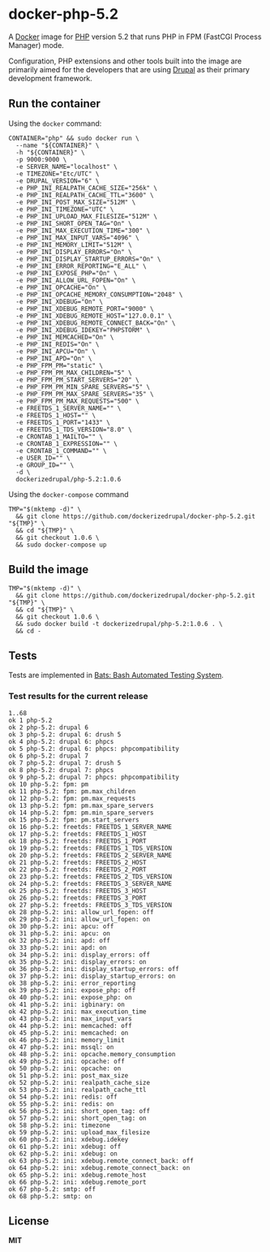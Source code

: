 # docker-php-5.2

A [Docker](https://docker.com/) image for [PHP](http://php.net/) version 5.2 that runs PHP in FPM (FastCGI Process Manager) mode.

Configuration, PHP extensions and other tools built into the image are primarily aimed for the developers that are using [Drupal](https://www.drupal.org/) as their primary development framework.

## Run the container

Using the `docker` command:

    CONTAINER="php" && sudo docker run \
      --name "${CONTAINER}" \
      -h "${CONTAINER}" \
      -p 9000:9000 \
      -e SERVER_NAME="localhost" \
      -e TIMEZONE="Etc/UTC" \
      -e DRUPAL_VERSION="6" \
      -e PHP_INI_REALPATH_CACHE_SIZE="256k" \
      -e PHP_INI_REALPATH_CACHE_TTL="3600" \
      -e PHP_INI_POST_MAX_SIZE="512M" \
      -e PHP_INI_TIMEZONE="UTC" \
      -e PHP_INI_UPLOAD_MAX_FILESIZE="512M" \
      -e PHP_INI_SHORT_OPEN_TAG="On" \
      -e PHP_INI_MAX_EXECUTION_TIME="300" \
      -e PHP_INI_MAX_INPUT_VARS="4096" \
      -e PHP_INI_MEMORY_LIMIT="512M" \
      -e PHP_INI_DISPLAY_ERRORS="On" \
      -e PHP_INI_DISPLAY_STARTUP_ERRORS="On" \
      -e PHP_INI_ERROR_REPORTING="E_ALL" \
      -e PHP_INI_EXPOSE_PHP="On" \
      -e PHP_INI_ALLOW_URL_FOPEN="On" \
      -e PHP_INI_OPCACHE="On" \
      -e PHP_INI_OPCACHE_MEMORY_CONSUMPTION="2048" \
      -e PHP_INI_XDEBUG="On" \
      -e PHP_INI_XDEBUG_REMOTE_PORT="9000" \
      -e PHP_INI_XDEBUG_REMOTE_HOST="127.0.0.1" \
      -e PHP_INI_XDEBUG_REMOTE_CONNECT_BACK="On" \
      -e PHP_INI_XDEBUG_IDEKEY="PHPSTORM" \
      -e PHP_INI_MEMCACHED="On" \
      -e PHP_INI_REDIS="On" \
      -e PHP_INI_APCU="On" \
      -e PHP_INI_APD="On" \
      -e PHP_FPM_PM="static" \
      -e PHP_FPM_PM_MAX_CHILDREN="5" \
      -e PHP_FPM_PM_START_SERVERS="20" \
      -e PHP_FPM_PM_MIN_SPARE_SERVERS="5" \
      -e PHP_FPM_PM_MAX_SPARE_SERVERS="35" \
      -e PHP_FPM_PM_MAX_REQUESTS="500" \
      -e FREETDS_1_SERVER_NAME="" \
      -e FREETDS_1_HOST="" \
      -e FREETDS_1_PORT="1433" \
      -e FREETDS_1_TDS_VERSION="8.0" \
      -e CRONTAB_1_MAILTO="" \
      -e CRONTAB_1_EXPRESSION="" \
      -e CRONTAB_1_COMMAND="" \
      -e USER_ID="" \
      -e GROUP_ID="" \
      -d \
      dockerizedrupal/php-5.2:1.0.6
      
Using the `docker-compose` command

    TMP="$(mktemp -d)" \
      && git clone https://github.com/dockerizedrupal/docker-php-5.2.git "${TMP}" \
      && cd "${TMP}" \
      && git checkout 1.0.6 \
      && sudo docker-compose up

## Build the image

    TMP="$(mktemp -d)" \
      && git clone https://github.com/dockerizedrupal/docker-php-5.2.git "${TMP}" \
      && cd "${TMP}" \
      && git checkout 1.0.6 \
      && sudo docker build -t dockerizedrupal/php-5.2:1.0.6 . \
      && cd -

## Tests

Tests are implemented in [Bats: Bash Automated Testing System](https://github.com/sstephenson/bats).

### Test results for the current release

    1..68
    ok 1 php-5.2
    ok 2 php-5.2: drupal 6
    ok 3 php-5.2: drupal 6: drush 5
    ok 4 php-5.2: drupal 6: phpcs
    ok 5 php-5.2: drupal 6: phpcs: phpcompatibility
    ok 6 php-5.2: drupal 7
    ok 7 php-5.2: drupal 7: drush 5
    ok 8 php-5.2: drupal 7: phpcs
    ok 9 php-5.2: drupal 7: phpcs: phpcompatibility
    ok 10 php-5.2: fpm: pm
    ok 11 php-5.2: fpm: pm.max_children
    ok 12 php-5.2: fpm: pm.max_requests
    ok 13 php-5.2: fpm: pm.max_spare_servers
    ok 14 php-5.2: fpm: pm.min_spare_servers
    ok 15 php-5.2: fpm: pm.start_servers
    ok 16 php-5.2: freetds: FREETDS_1_SERVER_NAME
    ok 17 php-5.2: freetds: FREETDS_1_HOST
    ok 18 php-5.2: freetds: FREETDS_1_PORT
    ok 19 php-5.2: freetds: FREETDS_1_TDS_VERSION
    ok 20 php-5.2: freetds: FREETDS_2_SERVER_NAME
    ok 21 php-5.2: freetds: FREETDS_2_HOST
    ok 22 php-5.2: freetds: FREETDS_2_PORT
    ok 23 php-5.2: freetds: FREETDS_2_TDS_VERSION
    ok 24 php-5.2: freetds: FREETDS_3_SERVER_NAME
    ok 25 php-5.2: freetds: FREETDS_3_HOST
    ok 26 php-5.2: freetds: FREETDS_3_PORT
    ok 27 php-5.2: freetds: FREETDS_3_TDS_VERSION
    ok 28 php-5.2: ini: allow_url_fopen: off
    ok 29 php-5.2: ini: allow_url_fopen: on
    ok 30 php-5.2: ini: apcu: off
    ok 31 php-5.2: ini: apcu: on
    ok 32 php-5.2: ini: apd: off
    ok 33 php-5.2: ini: apd: on
    ok 34 php-5.2: ini: display_errors: off
    ok 35 php-5.2: ini: display_errors: on
    ok 36 php-5.2: ini: display_startup_errors: off
    ok 37 php-5.2: ini: display_startup_errors: on
    ok 38 php-5.2: ini: error_reporting
    ok 39 php-5.2: ini: expose_php: off
    ok 40 php-5.2: ini: expose_php: on
    ok 41 php-5.2: ini: igbinary: on
    ok 42 php-5.2: ini: max_execution_time
    ok 43 php-5.2: ini: max_input_vars
    ok 44 php-5.2: ini: memcached: off
    ok 45 php-5.2: ini: memcached: on
    ok 46 php-5.2: ini: memory_limit
    ok 47 php-5.2: ini: mssql: on
    ok 48 php-5.2: ini: opcache.memory_consumption
    ok 49 php-5.2: ini: opcache: off
    ok 50 php-5.2: ini: opcache: on
    ok 51 php-5.2: ini: post_max_size
    ok 52 php-5.2: ini: realpath_cache_size
    ok 53 php-5.2: ini: realpath_cache_ttl
    ok 54 php-5.2: ini: redis: off
    ok 55 php-5.2: ini: redis: on
    ok 56 php-5.2: ini: short_open_tag: off
    ok 57 php-5.2: ini: short_open_tag: on
    ok 58 php-5.2: ini: timezone
    ok 59 php-5.2: ini: upload_max_filesize
    ok 60 php-5.2: ini: xdebug.idekey
    ok 61 php-5.2: ini: xdebug: off
    ok 62 php-5.2: ini: xdebug: on
    ok 63 php-5.2: ini: xdebug.remote_connect_back: off
    ok 64 php-5.2: ini: xdebug.remote_connect_back: on
    ok 65 php-5.2: ini: xdebug.remote_host
    ok 66 php-5.2: ini: xdebug.remote_port
    ok 67 php-5.2: smtp: off
    ok 68 php-5.2: smtp: on

## License

**MIT**
